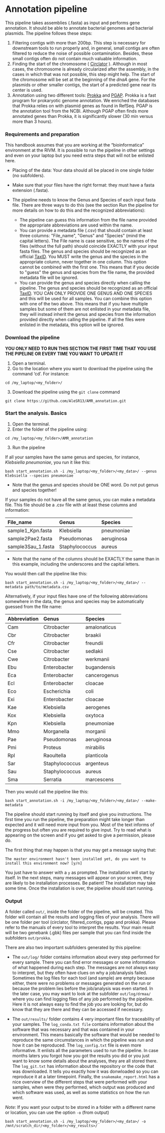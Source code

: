 # Annotation pipeline

This pipeline takes assemblies (.fasta) as input and performs gene annotation. It should be able to annotate bacterial genomes and bacterial plasmids. The pipeline follows these steps:

1. Filtering contigs with more than 200bp. This step is necessary for downstream tools to run properly and, in general, small contigs are often filtered to reduce the noise of possible contamination. Besides, these small contigs often do not contain much valuable information.
2. Finding the start of the chromosome ( [Circlator](https://github.com/sanger-pathogens/circlator) ). Although in most cases, the chromosome is already circularized after the assembly, in the cases in which that was not possible, this step might help. The start of the chromosome will be set at the beginning of the _dnaA_ gene. For the plasmids or other smaller contigs, the start of a predicted gene near its center is used. 
3. Annotation using two different tools: [Prokka](https://github.com/tseemann/prokka) and [PGAP](https://github.com/ncbi/pgap). Prokka is a fast program for prokaryotic genome annotation. We enriched the databases that Prokka relies on with plasmid genes as found in RefSeq. PGAP is the annotation tool from the NCBI. Although PGAP often finds more annotated genes than Prokka, it is significantly slower (30 min versus more than 3 hours). 

### Requirements and preparation

This handbook assumes that you are working at the “bioinformatica” environment at the RIVM. It is possible to run the pipeline in other settings and even on your laptop but you need extra steps that will not be enlisted here.  

- Placing of the data: Your data should all be placed in one single folder (no subfolders).  

- Make sure that your files have the right format: they must have a fasta extension (.fasta). 

- The pipeline needs to know the Genus and Species of each input fasta file. There are three ways to do this (see the section Run the pipeline for more details on how to do this and the recognized abbreviations): 
    + The pipeline can guess this information from the file name provided the appropriate abbreviations are used within the name. 
    + You can provide a metadata file (.csv) that should contain at least three columns: "File_name", "Genus" and "Species" (mind the capital letters). The File name is case sensitive, so the names of the files (without the full path) should coincide EXACTLY with your input fasta files. The genus and species should be recognized as an official [TaxID](https://www.ncbi.nlm.nih.gov/taxonomy). You MUST write the genus and the species in the appropriate column, never together in one column. This option cannot be combined with the first one. This means that if you decide to "guess" the genus and species from the file name, the provided metadata file will be ignored.
    + You can provide the genus and species directly when calling the pipeline. The genus and species should be recognized as an official [TaxID](https://www.ncbi.nlm.nih.gov/taxonomy). YOU CAN ONLY PROVIDE ONE GENUS AND ONE SPECIES and this will be used for all samples. You can combine this option with one of the two above. This means that if you have multiple samples but some of them are not enlisted in your metadata file, they will instead inherit the genus and species from the information provided directly when calling the pipeline. If all the files were enlisted in the metadata, this option will be ignored.

### Download the pipeline  
**YOU ONLY NEED TO RUN THIS SECTION THE FIRST TIME THAT YOU USE THE PIPELINE OR EVERY TIME YOU WANT TO UPDATE IT**

1. Open a terminal.  
2. Go to the location where you want to download the pipeline using the command ‘cd’. For instance:  

```
cd /my_laptop/<my_folder>/
```

3. Download the pipeline using the `git clone` command  

```
git clone https://github.com/AleSR13/AMR_annotation.git
```


### Start the analysis. Basics

1. Open the terminal.  
2. Enter the folder of the pipeline using:  

```
cd /my_laptop/<my_folder>/AMR_annotation
```

3. Run the pipeline  

If all your samples have the same genus and species, for instance, _Klebsiella pneumoniae_, you run it like this:

```
bash start_annotation.sh -i /my_laptop/<my_folder>/<my_data>/ --genus Klebsiella --species pneumoniae
```
* Note that the genus and species should be ONE word. Do not put genus and species together!

If your samples do not have all the same genus, you can make a metadata file. This file should be a .csv file with at least these columns and information: 

|File_name          |Genus          |Species    |
|:------------------|:--------------|:----------|
|sample1_Kpn.fasta  |Klebsiella     |pneumoniae |
|sample2Pae2.fasta  |Pseudomonas    |aeruginosa |
|sample3Sau_1.fasta |Staphylococcus |aureus     |

* Note that the name of the columns should be EXACTLY the same than in this example, including the underscores and the capital letters.

You would then call the pipeline like this:

```
bash start_annotation.sh -i /my_laptop/<my_folder>/<my_data>/ --metadata path/to/metadata.csv
```

Alternatively, if your input files have one of the following abbreviations somewhere in the data, the genus and species may be automatically guessed from the file name:

|Abbreviation |Genus          |Species      |
|:------------|:--------------|:------------|
|Cam          |Citrobacter    |amalonaticus |
|Cbr          |Citrobacter    |braakii      |
|Cfr          |Citrobacter    |freundii     |
|Cse          |Citrobacter    |sedlakii     |
|Cwe          |Citrobacter    |werkmanii    |
|Ebu          |Enterobacter   |bugandensis  |
|Eca          |Enterobacter   |cancerogenus |
|Ecl          |Enterobacter   |cloacae      |
|Eco          |Escherichia    |coli         |
|Exi          |Enterobacter   |cloacae      |
|Kae          |Klebsiella     |aerogenes    |
|Kox          |Klebsiella     |oxytoca      |
|Kpn          |Klebsiella     |pneumoniae   |
|Mmo          |Morganella     |morganii     |
|Pae          |Pseudomonas    |aeruginosa   |
|Pmi          |Proteus        |mirabilis    |
|Rpl          |Raoultella     |planticola   |
|Sar          |Staphylococcus |argenteus    |
|Sau          |Staphylococcus |aureus       |
|Sma          |Serratia       |marcescens   |

Then you would call the pipeline like this:

```{bash}
bash start_annotation.sh -i /my_laptop/<my_folder>/<my_data>/ --make-metadata
```

The pipeline should start running by itself and give you instructions. The first time you run the pipeline, the preparation might take longer than expected and it will need more input from you. Most of the text informs of the progress but often you are required to give input. Try to read what is appearing on the screen and if you get asked to give a permission, please do.  

The first thing that may happen is that you may get a message saying that:

```
The master environment hasn't been installed yet, do you want to install this environment now? [y/n]
```

You just have to answer with a `y` as prompted. The installation will start by itself. In the next steps, many messages will appear on your screen, they are likely to be installation processes. Be patient! The installation may take some time. Once the installation is over, the pipeline should start running. 

### Output 

A folder called `out/`, inside the folder of the pipeline, will be created. This folder will contain all the results and logging files of your analysis. There will be one folder per tool (circlator, filtered_contigs, pgap and prokka). Please refer to the manuals of every tool to interpret the results. Your main result will be two genebank (.gbk) files per sample that you can find inside the subfolders `out/prokka`. 

There are also two important subfolders generated by this pipeline:

- The `out/log/` folder contains information about every step performed for every sample. There you can find error messages or some information of what happened during each step. The messages are not always easy to interpret, but they often have clues on why a job/analysis failed. Sometimes the log files for each tool (and sample) are empty because either, there were no problems or messages generated on the run or because the problem lies before the job/analysis was even started. In the later case, you may want to look at the subfolder `out/log/drmaa/` where you can find logging files of any job performed by the pipeline. Here it is not always easy to find the job you are looking for, but do know that they are there and they can be accessed if necessary.

- The `out/results/` folder contains 4 very important files for traceability of your samples. The `log_conda.txt file` contains information about the software that was necessary and that was contained in your environment. This means basically the software that would be needed to reproduce the same circumstances in which the pipeline was run and how it can be reproduced. The `log_config.txt` file is even more informative. It enlists all the parameters used to run the pipeline. In case months laters you forgot how you got the results you did or you just want to know some details about the analyses, they are all stored there. The `log_git.txt` has information about the repository or the code that was downloaded. It tells you exactly how it was donwloaded so you can reproduce it at a later timepoint. Finally, the `snakemake_report.html` has a nice overview of the different steps that were performed with your samples, when were they performed, which output was produced and which software was used, as well as some statistics on how the run went. 

*Note:* If you want your output to be stored in a folder with a different name or location, you can use the option `-o` (from output) 

```
bash start_annotation.sh -i /my_laptop/<my_folder>/<my_data>/ -o /mnt/scratch_dir/<my_folder>/<my_results>/
```
